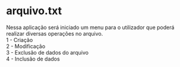 # arquivo.txt

Nessa aplicação será iniciado um menu para o utilizador que poderá realizar diversas operações no arquivo. <br>
1 - Criação <br>
2 - Modificação <br>
3 - Exclusão de dados do arquivo <br>
4 - Inclusão de dados <br>
